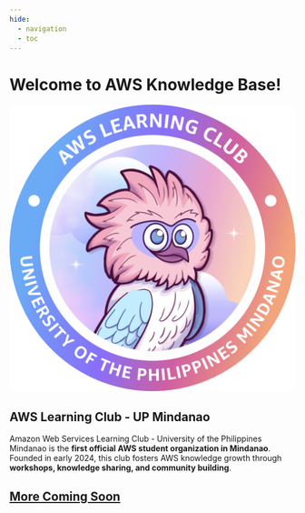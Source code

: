 ```yaml
---
hide:
  - navigation
  - toc
---
```


<link href="index.css" rel="stylesheet"></link>

<div class='main-container'>
<h1 class='title'><b>Welcome to AWS Knowledge Base!</b></h1>
  <div class='parent-container' id='heading'>
    <div class='card' id='big-card'>
        <img src='assets/logo/alc_logo.png' id='logo'>
        <h2><b>AWS Learning Club - UP Mindanao</b></h2>
        <p>Amazon Web Services Learning Club - University of the Philippines Mindanao is the <b>first official AWS student organization in Mindanao</b>. Founded in early 2024, this club fosters AWS knowledge growth through <b>workshops, knowledge sharing, and community building</b>.</p>
    </div>
    <div class='child-container'>
      <div class='scroll-wrapper' id='body'>
        <!-- Start Replacing Data Here-->
        <a href='/Workshops/Cloud%20Computing/Backbone%20of%20AWS/'>
          <div class='card computing' id='medium-card'></div>
        </a>
        <a href='/Workshops/Security/First%20Line%20of%20Defense/'>
          <div class='card security' id='medium-card'></div>
        </a>
        <a href=''>
          <div class='card coming-soon' id='medium-card'>
              <h2>More Coming Soon</h2>
          </div>
        </a>
      </div>
  </div>
</div>
